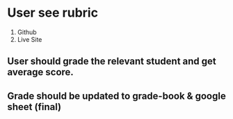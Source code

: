 # User see rubric 

1. Github
2. Live Site

## User should grade the relevant student and get average score.

## Grade should be updated to grade-book & google sheet (final)